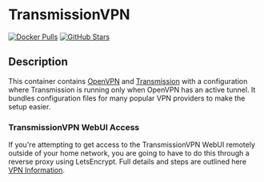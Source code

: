 # TransmissionVPN

[![Docker Pulls](https://img.shields.io/docker/pulls/haugene/transmission-openvpn?style=flat-square&color=607D8B&label=docker%20pulls&logo=docker)](https://hub.docker.com/r/haugene/transmission-openvpn)
[![GitHub Stars](https://img.shields.io/github/stars/haugene/docker-transmission-openvpn?style=flat-square&color=607D8B&label=github%20stars&logo=github)](https://github.com/haugene/docker-transmission-openvpn)

## Description

This container contains [OpenVPN](https://openvpn.net/) and [Transmission](https://www.transmissionbt.com/) with a configuration where Transmission is running only when OpenVPN has an active tunnel. It bundles configuration files for many popular VPN providers to make the setup easier.

### TransmissionVPN WebUI Access

If you're attempting to get access to the TransmissionVPN WebUI remotely outside of your home network, you are going to have to do this through a reverse proxy using LetsEncrypt. Full details and steps are outlined here [VPN Information](https://dockstarter.com/advanced/vpn-info/).
